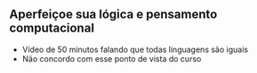 ## Aperfeiçoe sua lógica e pensamento computacional
- Vídeo de 50 minutos falando que todas linguagens são iguais
- Não concordo com esse ponto de vista do curso